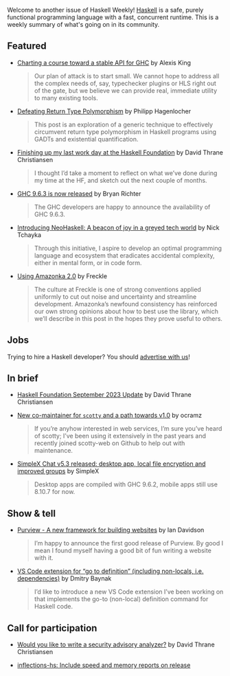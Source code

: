 Welcome to another issue of Haskell Weekly!
[Haskell](https://www.haskell.org) is a safe, purely functional programming language with a fast, concurrent runtime.
This is a weekly summary of what's going on in its community.

## Featured

- [Charting a course toward a stable API for GHC](https://discourse.haskell.org/t/charting-a-course-toward-a-stable-api-for-ghc/7646) by Alexis King
  > Our plan of attack is to start small. We cannot hope to address all the complex needs of, say, typechecker plugins or HLS right out of the gate, but we believe we can provide real, immediate utility to many existing tools. 

- [Defeating Return Type Polymorphism](https://philipphagenlocher.de/post/defeating-return-type-polymorphism/) by Philipp Hagenlocher
  > This post is an exploration of a generic technique to effectively circumvent return type polymorphism in Haskell programs using GADTs and existential quantification.
  
- [Finishing up my last work day at the Haskell Foundation](https://discourse.haskell.org/t/finishing-up-my-last-work-day-at-the-hf/7660) by David Thrane Christiansen
  > I thought I’d take a moment to reflect on what we’ve done during my time at the HF, and sketch out the next couple of months.
  
- [GHC 9.6.3 is now released](https://discourse.haskell.org/t/ghc-9-6-3-is-now-released/7682) by Bryan Richter
  > The GHC developers are happy to announce the availability of GHC 9.6.3. 
  
- [Introducing NeoHaskell: A beacon of joy in a greyed tech world](https://dev.to/neohaskell/introducing-neohaskell-a-beacon-of-joy-in-a-greyed-tech-world-4f9b) by Nick Tchayka
  > Through this initiative, I aspire to develop an optimal programming language and ecosystem that eradicates accidental complexity, either in mental form, or in code form.

- [Using Amazonka 2.0](https://tech.freckle.com/2023/09/22/using-amazonka-2-0/) by Freckle
  > The culture at Freckle is one of strong conventions applied uniformly to cut out noise and uncertainty and streamline development. Amazonka’s newfound consistency has reinforced our own strong opinions about how to best use the library, which we’ll describe in this post in the hopes they prove useful to others.


## Jobs

Trying to hire a Haskell developer?
You should [advertise with us](https://haskellweekly.news/advertising.html)!

## In brief

- [Haskell Foundation September 2023 Update](https://discourse.haskell.org/t/haskell-foundation-september-2023-update/7654) by David Thrane Christiansen

- [New co-maintainer for `scotty` and a path towards v1.0](https://discourse.haskell.org/t/new-co-maintainer-for-scotty-and-a-path-towards-v1-0/7673) by ocramz
  > If you’re anyhow interested in web services, I’m sure you’ve heard of scotty; I’ve been using it extensively in the past years and recently joined scotty-web on Github to help out with maintenance.
  
- [SimpleX Chat v5.3 released: desktop app, local file encryption and improved groups](https://www.reddit.com/r/haskell/comments/16ryvz3/simplex_chat_the_private_messenger_without_any/) by SimpleX
  > Desktop apps are compiled with GHC 9.6.2, mobile apps still use 8.10.7 for now.

## Show & tell

- [Purview - A new framework for building websites](https://discourse.haskell.org/t/purview-a-new-framework-for-building-websites/7664) by Ian Davidson
  > I’m happy to announce the first good release of Purview. By good I mean I found myself having a good bit of fun writing a website with it.
  
- [VS Code extension for “go to definition” (including non-locals, i.e. dependencies)](https://discourse.haskell.org/t/vs-code-extension-for-go-to-definition-including-non-locals-i-e-dependencies/7680) by Dmitry Baynak
  > I’d like to introduce a new VS Code extension I’ve been working on that implements the go-to (non-local) definition command for Haskell code.

## Call for participation

- [Would you like to write a security advisory analyzer?](https://discourse.haskell.org/t/would-you-like-to-write-a-security-advisory-analyzer/7638) by David Thrane Christiansen

- [inflections-hs: Include speed and memory reports on release](https://github.com/stackbuilders/inflections-hs/issues/74)
